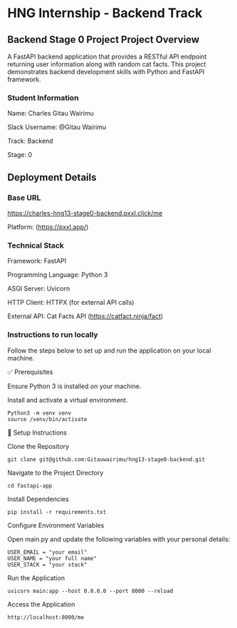 
# HNG Internship - Backend Track

## Backend Stage 0 Project Project Overview ##
A FastAPI backend application that provides a RESTful API endpoint returning user information along with random cat facts. This project demonstrates backend development skills with Python and FastAPI framework.


### Student Information ###
Name: Charles Gitau Wairimu

Slack Username: @Gitau Wairimu

Track: Backend

Stage: 0

##  Deployment Details ##

### Base URL ###

https://charles-hng13-stage0-backend.pxxl.click/me

Platform: (https://pxxl.app/)

### Technical Stack  ###

Framework: FastAPI

Programming Language: Python 3

ASGI Server: Uvicorn

HTTP Client: HTTPX (for external API calls)

External API: Cat Facts API (https://catfact.ninja/fact)


### Instructions to run locally  ###

Follow the steps below to set up and run the application on your local machine.

✅ Prerequisites

Ensure Python 3 is installed on your machine.

Install and activate a virtual environment.
```
Python3 -m venv venv
source /venv/bin/activate
```
🔧 Setup Instructions

Clone the Repository
```
git clone git@github.com:Gitauwairimu/hng13-stage0-backend.git
```

Navigate to the Project Directory
```
cd fastapi-app
```

Install Dependencies
```
pip install -r requirements.txt
```

Configure Environment Variables

Open main.py and update the following variables with your personal details:
```
USER_EMAIL = "your email"
USER_NAME = "your full name"
USER_STACK = "your stack"
```

Run the Application
```
uvicorn main:app --host 0.0.0.0 --port 8000 --reload
```

Access the Application
```
http://localhost:8000/me

```